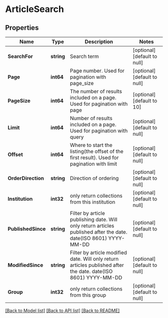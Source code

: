 # ArticleSearch

## Properties
Name | Type | Description | Notes
------------ | ------------- | ------------- | -------------
**SearchFor** | **string** | Search term | [optional] [default to null]
**Page** | **int64** | Page number. Used for pagination with page_size | [optional] [default to null]
**PageSize** | **int64** | The number of results included on a page. Used for pagination with page | [optional] [default to 10]
**Limit** | **int64** | Number of results included on a page. Used for pagination with query | [optional] [default to null]
**Offset** | **int64** | Where to start the listing(the offset of the first result). Used for pagination with limit | [optional] [default to null]
**OrderDirection** | **string** | Direction of ordering | [optional] [default to null]
**Institution** | **int32** | only return collections from this institution | [optional] [default to null]
**PublishedSince** | **string** | Filter by article publishing date. Will only return articles published after the date. date(ISO 8601) YYYY-MM-DD | [optional] [default to null]
**ModifiedSince** | **string** | Filter by article modified date. Will only return articles published after the date. date(ISO 8601) YYYY-MM-DD | [optional] [default to null]
**Group** | **int32** | only return collections from this group | [optional] [default to null]

[[Back to Model list]](../README.md#documentation-for-models) [[Back to API list]](../README.md#documentation-for-api-endpoints) [[Back to README]](../README.md)


